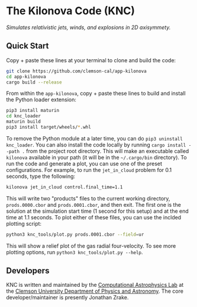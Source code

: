 # The Kilonova Code (KNC)
_Simulates relativistic jets, winds, and explosions in 2D axisymmety._

## Quick Start

Copy + paste these lines at your terminal to clone and build the code:
```bash
git clone https://github.com/clemson-cal/app-kilonova
cd app-kilonova
cargo build --release
```
From within the `app-kilonova`, copy + paste these lines to build and install the Python loader extension:
```bash
pip3 install maturin
cd knc_loader
maturin build
pip3 install target/wheels/*.whl
```

To remove the Python module at a later time, you can do `pip3 uninstall knc_loader`. You can also install the code locally by running `cargo install --path .` from the project root directory. This will make an executable called `kilonova` available in your path (it will be in the `~/.cargo/bin` directory). To run the code and generate a plot, you can use one of the preset configurations. For example, to run the `jet_in_cloud` problem for 0.1 seconds, type the following:
```bash
kilonova jet_in_cloud control.final_time=1.1
```
This will write two "products" files to the current working directory, `prods.0000.cbor` and `prods.0001.cbor`, and then exit. The first one is the solution at the simulation start time (1 second for this setup) and at the end time at 1.1 seconds. To plot either of these files, you can use the inclded plotting script:
```bash
python3 knc_tools/plot.py prods.0001.cbor --field=ur
```
This will show a relief plot of the gas radial four-velocity. To see more plotting options, run `python3 knc_tools/plot.py --help`.

## Developers
KNC is written and maintained by the [Computational Astrophysics Lab](https://jzrake.people.clemson.edu) at the [Clemson University Department of Physics and Astronomy](http://www.clemson.edu/science/departments/physics-astro). The core developer/maintainer is presently Jonathan Zrake.
